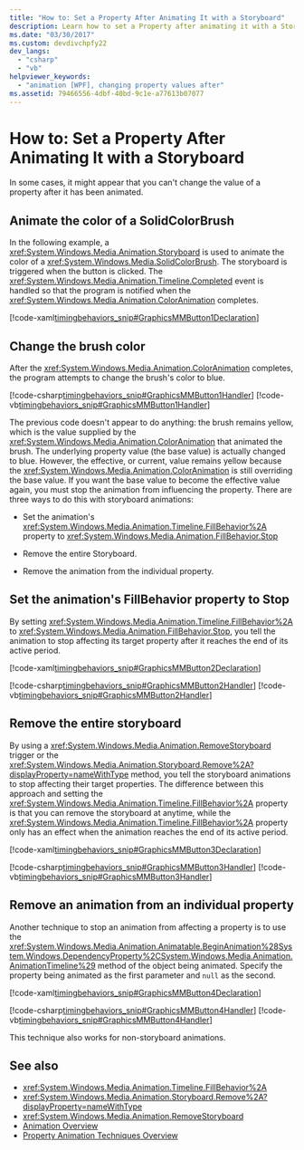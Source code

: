 ```yaml
---
title: "How to: Set a Property After Animating It with a Storyboard"
description: Learn how to set a Property after animating it with a Storyboard.
ms.date: "03/30/2017"
ms.custom: devdivchpfy22
dev_langs: 
  - "csharp"
  - "vb"
helpviewer_keywords: 
  - "animation [WPF], changing property values after"
ms.assetid: 79466556-4dbf-40bd-9c1e-a77613b07077
---
```

# How to: Set a Property After Animating It with a Storyboard

In some cases, it might appear that you can't change the value of a property after it has been animated.  
  
## Animate the color of a SolidColorBrush

 In the following example, a <xref:System.Windows.Media.Animation.Storyboard> is used to animate the color of a <xref:System.Windows.Media.SolidColorBrush>. The storyboard is triggered when the button is clicked. The <xref:System.Windows.Media.Animation.Timeline.Completed> event is handled so that the program is notified when the <xref:System.Windows.Media.Animation.ColorAnimation> completes.  
  
 [!code-xaml[timingbehaviors_snip#GraphicsMMButton1Declaration](~/samples/snippets/csharp/VS_Snippets_Wpf/timingbehaviors_snip/CSharp/AnimateThenSetPropertyExample.xaml#graphicsmmbutton1declaration)]  
  
## Change the brush color

 After the <xref:System.Windows.Media.Animation.ColorAnimation> completes, the program attempts to change the brush's color to blue.  
  
 [!code-csharp[timingbehaviors_snip#GraphicsMMButton1Handler](~/samples/snippets/csharp/VS_Snippets_Wpf/timingbehaviors_snip/CSharp/AnimateThenSetPropertyExample.xaml.cs#graphicsmmbutton1handler)]
 [!code-vb[timingbehaviors_snip#GraphicsMMButton1Handler](~/samples/snippets/visualbasic/VS_Snippets_Wpf/timingbehaviors_snip/visualbasic/animatethensetpropertyexample.xaml.vb#graphicsmmbutton1handler)]  
  
 The previous code doesn't appear to do anything: the brush remains yellow, which is the value supplied by the <xref:System.Windows.Media.Animation.ColorAnimation> that animated the brush. The underlying property value (the base value) is actually changed to blue. However, the effective, or current, value remains yellow because the <xref:System.Windows.Media.Animation.ColorAnimation> is still overriding the base value. If you want the base value to become the effective value again, you must stop the animation from influencing the property. There are three ways to do this with storyboard animations:  
  
- Set the animation's <xref:System.Windows.Media.Animation.Timeline.FillBehavior%2A> property to <xref:System.Windows.Media.Animation.FillBehavior.Stop>  
  
- Remove the entire Storyboard.  
  
- Remove the animation from the individual property.  
  
## Set the animation's FillBehavior property to Stop  

 By setting <xref:System.Windows.Media.Animation.Timeline.FillBehavior%2A> to <xref:System.Windows.Media.Animation.FillBehavior.Stop>, you tell the animation to stop affecting its target property after it reaches the end of its active period.  
  
 [!code-xaml[timingbehaviors_snip#GraphicsMMButton2Declaration](~/samples/snippets/csharp/VS_Snippets_Wpf/timingbehaviors_snip/CSharp/AnimateThenSetPropertyExample.xaml#graphicsmmbutton2declaration)]  
  
 [!code-csharp[timingbehaviors_snip#GraphicsMMButton2Handler](~/samples/snippets/csharp/VS_Snippets_Wpf/timingbehaviors_snip/CSharp/AnimateThenSetPropertyExample.xaml.cs#graphicsmmbutton2handler)]
 [!code-vb[timingbehaviors_snip#GraphicsMMButton2Handler](~/samples/snippets/visualbasic/VS_Snippets_Wpf/timingbehaviors_snip/visualbasic/animatethensetpropertyexample.xaml.vb#graphicsmmbutton2handler)]  
  
## Remove the entire storyboard  

 By using a <xref:System.Windows.Media.Animation.RemoveStoryboard> trigger or the <xref:System.Windows.Media.Animation.Storyboard.Remove%2A?displayProperty=nameWithType> method, you tell the storyboard animations to stop affecting their target properties. The difference between this approach and setting the <xref:System.Windows.Media.Animation.Timeline.FillBehavior%2A> property is that you can remove the storyboard at anytime, while the <xref:System.Windows.Media.Animation.Timeline.FillBehavior%2A> property only has an effect when the animation reaches the end of its active period.  
  
 [!code-xaml[timingbehaviors_snip#GraphicsMMButton3Declaration](~/samples/snippets/csharp/VS_Snippets_Wpf/timingbehaviors_snip/CSharp/AnimateThenSetPropertyExample.xaml#graphicsmmbutton3declaration)]  
  
 [!code-csharp[timingbehaviors_snip#GraphicsMMButton3Handler](~/samples/snippets/csharp/VS_Snippets_Wpf/timingbehaviors_snip/CSharp/AnimateThenSetPropertyExample.xaml.cs#graphicsmmbutton3handler)]
 [!code-vb[timingbehaviors_snip#GraphicsMMButton3Handler](~/samples/snippets/visualbasic/VS_Snippets_Wpf/timingbehaviors_snip/visualbasic/animatethensetpropertyexample.xaml.vb#graphicsmmbutton3handler)]  
  
## Remove an animation from an individual property  

 Another technique to stop an animation from affecting a property is to use the <xref:System.Windows.Media.Animation.Animatable.BeginAnimation%28System.Windows.DependencyProperty%2CSystem.Windows.Media.Animation.AnimationTimeline%29> method of the object being animated. Specify the property being animated as the first parameter and `null` as the second.  
  
 [!code-xaml[timingbehaviors_snip#GraphicsMMButton4Declaration](~/samples/snippets/csharp/VS_Snippets_Wpf/timingbehaviors_snip/CSharp/AnimateThenSetPropertyExample.xaml#graphicsmmbutton4declaration)]  
  
 [!code-csharp[timingbehaviors_snip#GraphicsMMButton4Handler](~/samples/snippets/csharp/VS_Snippets_Wpf/timingbehaviors_snip/CSharp/AnimateThenSetPropertyExample.xaml.cs#graphicsmmbutton4handler)]
 [!code-vb[timingbehaviors_snip#GraphicsMMButton4Handler](~/samples/snippets/visualbasic/VS_Snippets_Wpf/timingbehaviors_snip/visualbasic/animatethensetpropertyexample.xaml.vb#graphicsmmbutton4handler)]  
  
 This technique also works for non-storyboard animations.  
  
## See also

- <xref:System.Windows.Media.Animation.Timeline.FillBehavior%2A>
- <xref:System.Windows.Media.Animation.Storyboard.Remove%2A?displayProperty=nameWithType>
- <xref:System.Windows.Media.Animation.RemoveStoryboard>
- [Animation Overview](animation-overview.md)
- [Property Animation Techniques Overview](property-animation-techniques-overview.md)
